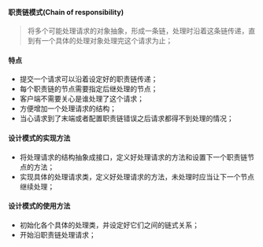 #### 职责链模式(Chain of responsibility)

> 将多个可能处理请求的对象抽象，形成一条链，处理时沿着这条链传递，直到有一个具体的处理对象处理完这个请求为止；

#### 特点

- 提交一个请求可以沿着设定好的职责链传递；
- 每个职责链的节点需要指定后继处理的节点；
- 客户端不需要关心是谁处理了这个请求；
- 方便增加一个处理请求的结构；
- 当心请求到了末端或者配置职责链错误之后请求都得不到处理的情况；


#### 设计模式的实现方法

- 将处理请求的结构抽象成接口，定义好处理请求的方法和设置下一个职责链节点的方法；
- 实现具体的处理请求类，定义好处理请求的方法，未处理时应当让下一个节点继续处理；

#### 设计模式的使用方法

- 初始化各个具体的处理类，并设定好它们之间的链式关系；
- 开始沿职责链处理请求；

